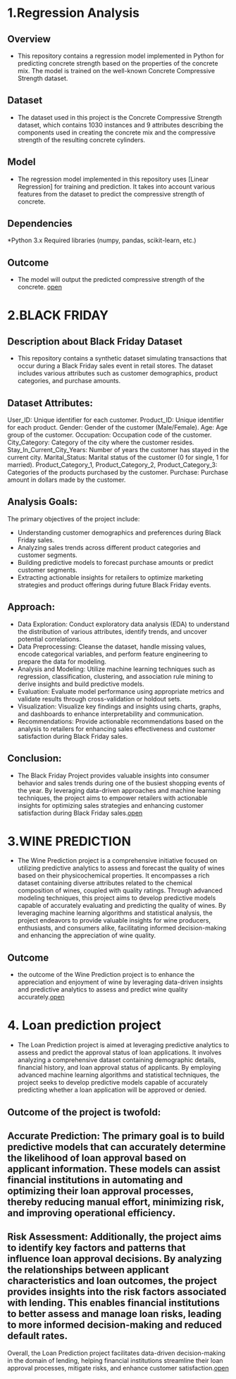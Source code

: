# 1.Regression Analysis
## Overview
* This repository contains a regression model implemented in Python for predicting concrete strength based on the properties of the concrete mix. The model is trained on the well-known Concrete Compressive Strength dataset.

## Dataset
* The dataset used in this project is the Concrete Compressive Strength dataset, which contains 1030 instances and 9 attributes describing the components used in creating the concrete mix and the compressive strength of the resulting concrete cylinders.

## Model
* The regression model implemented in this repository uses [Linear Regression] for training and prediction. It takes into account various features from the dataset to predict the compressive strength of concrete.

## Dependencies
*Python 3.x
Required libraries (numpy, pandas, scikit-learn, etc.)
## Outcome
* The model will output the predicted compressive strength of the concrete.
[open](https://github.com/PrernaSinha15/REGRESSION/blob/main/Regression%20model%20.ipynb)


# 2.BLACK FRIDAY
## Description about Black Friday Dataset
* This repository contains a synthetic dataset simulating transactions that occur during a Black Friday sales event in retail stores. The dataset includes various attributes such as customer demographics, product categories, and purchase amounts.

## Dataset Attributes:

User_ID: Unique identifier for each customer.
Product_ID: Unique identifier for each product.
Gender: Gender of the customer (Male/Female).
Age: Age group of the customer.
Occupation: Occupation code of the customer.
City_Category: Category of the city where the customer resides.
Stay_In_Current_City_Years: Number of years the customer has stayed in the current city.
Marital_Status: Marital status of the customer (0 for single, 1 for married).
Product_Category_1, Product_Category_2, Product_Category_3: Categories of the products purchased by the customer.
Purchase: Purchase amount in dollars made by the customer.

## Analysis Goals:
The primary objectives of the project include:

* Understanding customer demographics and preferences during Black Friday sales.
* Analyzing sales trends across different product categories and customer segments.
* Building predictive models to forecast purchase amounts or predict customer segments.
* Extracting actionable insights for retailers to optimize marketing strategies and product offerings during future Black Friday events.
## Approach:

* Data Exploration: Conduct exploratory data analysis (EDA) to understand the distribution of various attributes, identify trends, and uncover potential correlations.
* Data Preprocessing: Cleanse the dataset, handle missing values, encode categorical variables, and perform feature engineering to prepare the data for modeling.
* Analysis and Modeling: Utilize machine learning techniques such as regression, classification, clustering, and association rule mining to derive insights and build predictive models.
* Evaluation: Evaluate model performance using appropriate metrics and validate results through cross-validation or holdout sets.
* Visualization: Visualize key findings and insights using charts, graphs, and dashboards to enhance interpretability and communication.
* Recommendations: Provide actionable recommendations based on the analysis to retailers for enhancing sales effectiveness and customer satisfaction during Black Friday sales.
## Conclusion:
* The Black Friday Project provides valuable insights into consumer behavior and sales trends during one of the busiest shopping events of the year. By leveraging data-driven approaches and machine learning techniques, the project aims to empower retailers with actionable insights for optimizing sales strategies and enhancing customer satisfaction during Black Friday sales.[open](https://github.com/PrernaSinha15/REGRESSION/blob/main/BlackFriday.ipynb)
# 3.WINE PREDICTION
* The Wine Prediction project is a comprehensive initiative focused on utilizing predictive analytics to assess and forecast the quality of wines based on their physicochemical properties. It encompasses a rich dataset containing diverse attributes related to the chemical composition of wines, coupled with quality ratings. Through advanced modeling techniques, this project aims to develop predictive models capable of accurately evaluating and predicting the quality of wines. By leveraging machine learning algorithms and statistical analysis, the project endeavors to provide valuable insights for wine producers, enthusiasts, and consumers alike, facilitating informed decision-making and enhancing the appreciation of wine quality.
## Outcome
* the outcome of the Wine Prediction project is to enhance the appreciation and enjoyment of wine by leveraging data-driven insights and predictive analytics to assess and predict wine quality accurately.[open](https://github.com/PrernaSinha15/REGRESSION/blob/main/Wine%20Prediction.ipynb)

# 4. Loan prediction project
* The Loan Prediction project is aimed at leveraging predictive analytics to assess and predict the approval status of loan applications. It involves analyzing a comprehensive dataset containing demographic details, financial history, and loan approval status of applicants. By employing advanced machine learning algorithms and statistical techniques, the project seeks to develop predictive models capable of accurately predicting whether a loan application will be approved or denied.

## Outcome of the project is twofold:

## Accurate Prediction: The primary goal is to build predictive models that can accurately determine the likelihood of loan approval based on applicant information. These models can assist financial institutions in automating and optimizing their loan approval processes, thereby reducing manual effort, minimizing risk, and improving operational efficiency.

## Risk Assessment: Additionally, the project aims to identify key factors and patterns that influence loan approval decisions. By analyzing the relationships between applicant characteristics and loan outcomes, the project provides insights into the risk factors associated with lending. This enables financial institutions to better assess and manage loan risks, leading to more informed decision-making and reduced default rates.

Overall, the Loan Prediction project facilitates data-driven decision-making in the domain of lending, helping financial institutions streamline their loan approval processes, mitigate risks, and enhance customer satisfaction.[open](https://github.com/PrernaSinha15/REGRESSION/blob/main/loan_prediction_project.ipynb)

